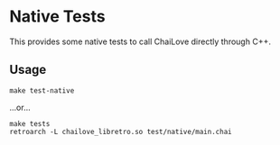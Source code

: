 # Native Tests

This provides some native tests to call ChaiLove directly through C++.

## Usage

```
make test-native
```

...or...

```
make tests
retroarch -L chailove_libretro.so test/native/main.chai
```
